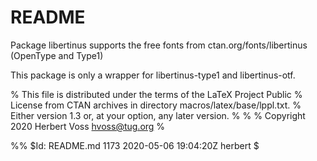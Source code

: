 # README #
Package libertinus supports the free fonts from 
ctan.org/fonts/libertinus  (OpenType and Type1)

This package is only a wrapper for libertinus-type1 and libertinus-otf.

% This file is distributed under the terms of the LaTeX Project Public
% License from CTAN archives in directory  macros/latex/base/lppl.txt.
% Either version 1.3 or, at your option, any later version.
%
%
% Copyright 2020 Herbert Voss hvoss@tug.org
%

%% $Id: README.md 1173 2020-05-06 19:04:20Z herbert $
